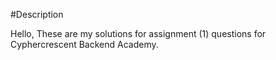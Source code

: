#Description

Hello, 
These are my solutions for assignment (1) questions for Cyphercrescent Backend Academy.
